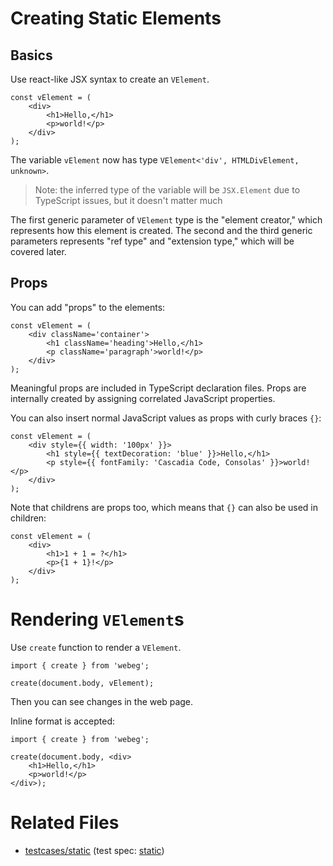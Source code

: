 # Creating Static Elements

## Basics
Use react-like JSX syntax to create an `VElement`.
```tsx
const vElement = (
    <div>
        <h1>Hello,</h1>
        <p>world!</p>
    </div>
);
```
The variable `vElement` now has type `VElement<'div', HTMLDivElement, unknown>`.
> Note: the inferred type of the variable will be `JSX.Element` due to TypeScript issues, but it doesn't matter much

The first generic parameter of `VElement` type is the "element creator," which represents how this element is created.
The second and the third generic parameters represents "ref type" and "extension type," which will be covered later.
## Props
You can add "props" to the elements:
```tsx
const vElement = (
    <div className='container'>
        <h1 className='heading'>Hello,</h1>
        <p className='paragraph'>world!</p>
    </div>
);
```
Meaningful props are included in TypeScript declaration files.
Props are internally created by assigning correlated JavaScript properties.

You can also insert normal JavaScript values as props with curly braces `{}`:
```tsx
const vElement = (
    <div style={{ width: '100px' }}>
        <h1 style={{ textDecoration: 'blue' }}>Hello,</h1>
        <p style={{ fontFamily: 'Cascadia Code, Consolas' }}>world!</p>
    </div>
);
```
Note that childrens are props too, which means that `{}` can also be used in children:
```tsx
const vElement = (
    <div>
        <h1>1 + 1 = ?</h1>
        <p>{1 + 1}!</p>
    </div>
);
```
# Rendering `VElement`s

Use `create` function to render a `VElement`.

```tsx
import { create } from 'webeg';

create(document.body, vElement);
```

Then you can see changes in the web page.

Inline format is accepted:

```tsx
import { create } from 'webeg';

create(document.body, <div>
    <h1>Hello,</h1>
    <p>world!</p>
</div>);
```

# Related Files

- [testcases/static](../../testcases/static/) (test spec: [static](../../cypress/e2e/static.cy.ts))
